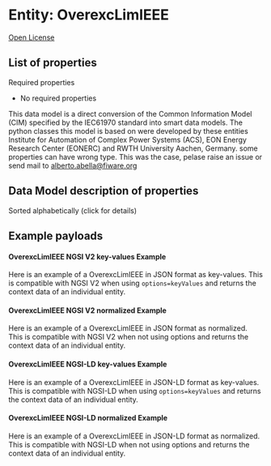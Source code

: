 Entity: OverexcLimIEEE  
======================  
[Open License](https://github.com/smart-data-models//dataModel.EnergyCIM/blob/master/OverexcLimIEEE/LICENSE.md)  

## List of properties  

Required properties  
- No required properties    
This data model is a direct conversion of the Common Information Model (CIM) specified by the IEC61970 standard into smart data models. The python classes this model is based on were developed by these entities Institute for Automation of Complex Power Systems (ACS), EON Energy Research Center (EONERC) and RWTH University Aachen, Germany. some properties can have wrong type. This was the case, pelase raise an issue or send mail to alberto.abella@fiware.org  
## Data Model description of properties  
Sorted alphabetically (click for details)  
## Example payloads    
#### OverexcLimIEEE NGSI V2 key-values Example    
Here is an example of a OverexcLimIEEE in JSON format as key-values. This is compatible with NGSI V2 when  using `options=keyValues` and returns the context data of an individual entity.  
#### OverexcLimIEEE NGSI V2 normalized Example    
Here is an example of a OverexcLimIEEE in JSON format as normalized. This is compatible with NGSI V2 when not using options and returns the context data of an individual entity.  
#### OverexcLimIEEE NGSI-LD key-values Example    
Here is an example of a OverexcLimIEEE in JSON-LD format as key-values. This is compatible with NGSI-LD when  using `options=keyValues` and returns the context data of an individual entity.  
#### OverexcLimIEEE NGSI-LD normalized Example    
Here is an example of a OverexcLimIEEE in JSON-LD format as normalized. This is compatible with NGSI-LD when not using options and returns the context data of an individual entity.  
